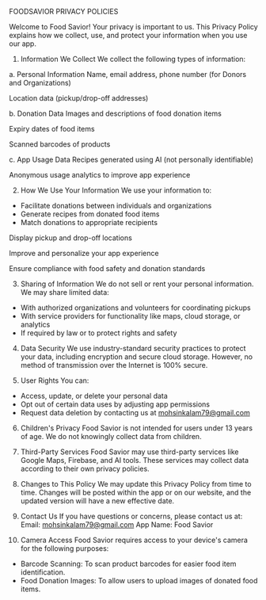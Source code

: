 FOODSAVIOR PRIVACY POLICIES

Welcome to Food Savior! Your privacy is important to us. This Privacy Policy explains how we collect, use, and protect your information when you use our app.

1. Information We Collect
We collect the following types of information:

a. Personal Information
Name, email address, phone number (for Donors and Organizations)

Location data (pickup/drop-off addresses)

b. Donation Data
Images and descriptions of food donation items

Expiry dates of food items

Scanned barcodes of products

c. App Usage Data
Recipes generated using AI (not personally identifiable)

Anonymous usage analytics to improve app experience

2. How We Use Your Information
We use your information to:
  - Facilitate donations between individuals and organizations
  - Generate recipes from donated food items
  - Match donations to appropriate recipients

Display pickup and drop-off locations

Improve and personalize your app experience

Ensure compliance with food safety and donation standards

3. Sharing of Information
We do not sell or rent your personal information. We may share limited data:
  - With authorized organizations and volunteers for coordinating pickups
  - With service providers for functionality like maps, cloud storage, or analytics
  - If required by law or to protect rights and safety

4. Data Security
We use industry-standard security practices to protect your data, including encryption and secure cloud storage. However, no method of transmission over the Internet is 100% secure.

5. User Rights
You can:
  - Access, update, or delete your personal data
  - Opt out of certain data uses by adjusting app permissions
  - Request data deletion by contacting us at mohsinkalam79@gmail.com

6. Children's Privacy
Food Savior is not intended for users under 13 years of age. We do not knowingly collect data from children.

7. Third-Party Services
Food Savior may use third-party services like Google Maps, Firebase, and AI tools. These services may collect data according to their own privacy policies.

8. Changes to This Policy
We may update this Privacy Policy from time to time. Changes will be posted within the app or on our website, and the updated version will have a new effective date.

9. Contact Us
If you have questions or concerns, please contact us at:
Email: mohsinkalam79@gmail.com
App Name: Food Savior

10. Camera Access
Food Savior requires access to your device's camera for the following purposes:
  - Barcode Scanning: To scan product barcodes for easier food item identification.
  - Food Donation Images: To allow users to upload images of donated food items.
